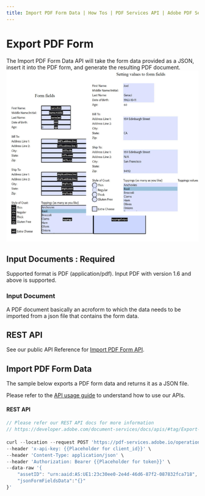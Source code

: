 ```yaml
---
title: Import PDF Form Data | How Tos | PDF Services API | Adobe PDF Services
---
```


# Export PDF Form
The Import PDF Form Data API will take the form data provided as a JSON, insert it into the PDF form, and generate the resulting PDF document.
![Import PDF Form](../importform_overview.png)

## Input Documents : **Required**

Supported format is PDF (application/pdf). Input PDF with version 1.6 and above is supported.

### Input Document

A PDF document basically an acroform to which the data needs to be imported from a json file that contains the form data.

## REST API

See our public API Reference for [Import PDF Form API](../../../apis/#tag/Import-PDF-Form-Data).

## Import PDF Form Data

The sample below exports a PDF form data and returns it as a JSON file.

Please refer to the [API usage guide](../api-usage.md) to understand how to use our APIs.

<CodeBlock slots="heading, code" repeat="5" languages="REST API" />

#### REST API

```javascript
// Please refer our REST API docs for more information 
// https://developer.adobe.com/document-services/docs/apis/#tag/Export-PDF-Form-API

curl --location --request POST 'https://pdf-services.adobe.io/operation/setformdata' \
--header 'x-api-key: {{Placeholder for client_id}}' \
--header 'Content-Type: application/json' \
--header 'Authorization: Bearer {{Placeholder for token}}' \
--data-raw '{
    "assetID": "urn:aaid:AS:UE1:23c30ee0-2e4d-46d6-87f2-087832fca718",
    "jsonFormFieldsData":"{}"
}'
```